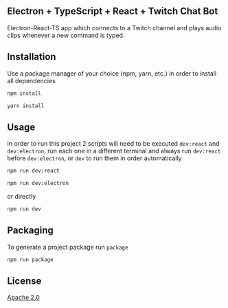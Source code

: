## Electron + TypeScript + React + Twitch Chat Bot
Electron-React-TS app which connects to a Twitch channel and plays audio clips whenever a new command is typed.

## Installation

Use a package manager of your choice (npm, yarn, etc.) in order to install all dependencies

```bash
npm install
```

```bash
yarn install
```

## Usage
In order to run this project 2 scripts will need to be executed `dev:react` and `dev:electron`, run each one in a different terminal and always run `dev:react` before `dev:electron`, or `dev` to run them in order automatically

```bash
npm run dev:react
```
```bash
npm run dev:electron
```

or directly

```bash
npm run dev
```

## Packaging
To generate a project package run `package`

```bash
npm run package
```

## License

[Apache 2.0](https://choosealicense.com/licenses/apache-2.0/)
